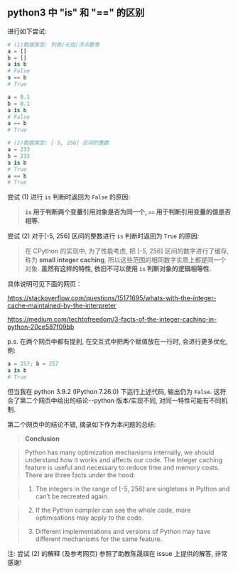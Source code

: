 ## python3 中 "is" 和 "==" 的区别

进行如下尝试:

```python
# (1)数据类型: 列表/元组/浮点数等
a = []
b = []
a is b
# False
a == b
# True

a = 0.1
b = 0.1
a is b
# False
a == b
# True

# (2)数据类型: [-5, 256] 区间的整数
a = 233
b = 233
a is b
# True
a == b
# True
```

尝试 (1) 进行 `is` 判断时返回为 `False` 的原因: 

> **`is` 用于判断两个变量引用对象是否为同一个, `==` 用于判断引用变量的值是否相等.**

尝试 (2) 对于[-5, 256] 区间的整数进行 `is` 判断时返回为 `True` 的原因:

> 在 CPython 的实现中, 为了性能考虑, 把 [-5, 256] 区间的数字进行了缓存, 称为 **small integer caching**, 所以这些范围的相同数字实质上都是同一个对象. **虽然有这样的特性, 依旧不可以使用 `is` 判断对象的逻辑相等性.**

具体说明可见下面的网页：

https://stackoverflow.com/questions/15171695/whats-with-the-integer-cache-maintained-by-the-interpreter

https://medium.com/techtofreedom/3-facts-of-the-integer-caching-in-python-20ce587f09bb

p.s. 在两个网页中都有提到, 在交互式中把两个赋值放在一行时, 会进行更多优化, 例:

```python
a = 257; b = 257
a is b
# True
```

但当我在 python 3.9.2 (IPython 7.26.0) 下运行上述代码, 输出仍为 `False`. 这符合了第二个网页中给出的结论--python 版本/实现不同, 对同一特性可能有不同机制. 

第二个网页中的结论不错, 摘录如下作为本问题的总结:

> **Conclusion**

> Python has many optimization mechanisms internally, we should understand how it works and affects our code. The integer caching feature is useful and necessary to reduce time and memory costs. There are three facts under the hood:

> 1. The integers in the range of [-5, 256] are singletons in Python and can’t be recreated again.

> 2. If the Python compiler can see the whole code, more optimisations may apply to the code.

> 3. Different implementations and versions of Python may have different mechanisms for the same feature.


注: 尝试 (2) 的解释 (及参考网页) 参照了助教陈晟祺在 issue 上提供的解答, 非常感谢!

